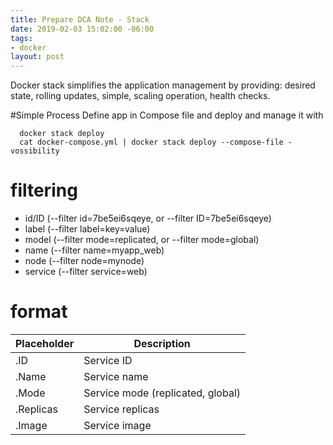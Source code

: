 ```yaml
---
title: Prepare DCA Note - Stack
date: 2019-02-03 15:02:00 -06:00
tags:
- docker
layout: post
---
```


Docker stack simplifies the application management by providing: desired state, rolling updates, simple, scaling operation, health checks.
<!--more-->
#Simple Process
 Define app in Compose file and deploy and manage it with 
```
  docker stack deploy
  cat docker-compose.yml | docker stack deploy --compose-file - vossibility
```

# filtering
 * id/ID (--filter id=7be5ei6sqeye, or --filter ID=7be5ei6sqeye)
 * label (--filter label=key=value)
 * model (--filter mode=replicated, or --filter mode=global)
 * name  (--filter name=myapp_web)
 * node (--filter node=mynode)
 * service (--filter service=web)

# format

|Placeholder|	Description|
|---|---|
|.ID	|Service ID|
|.Name	|Service name|
|.Mode	|Service mode (replicated, global)|
|.Replicas	|Service replicas|
|.Image	|Service image|